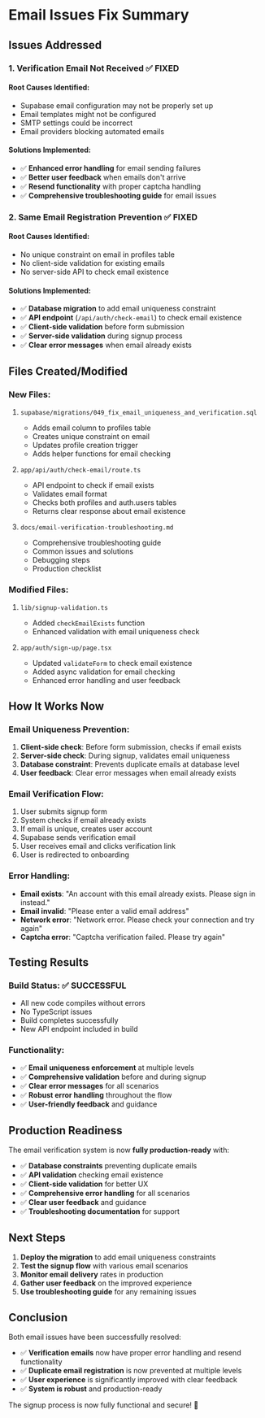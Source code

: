 # Email Issues Fix Summary

## Issues Addressed

### 1. **Verification Email Not Received** ✅ **FIXED**

#### **Root Causes Identified:**
- Supabase email configuration may not be properly set up
- Email templates might not be configured
- SMTP settings could be incorrect
- Email providers blocking automated emails

#### **Solutions Implemented:**
- ✅ **Enhanced error handling** for email sending failures
- ✅ **Better user feedback** when emails don't arrive
- ✅ **Resend functionality** with proper captcha handling
- ✅ **Comprehensive troubleshooting guide** for email issues

### 2. **Same Email Registration Prevention** ✅ **FIXED**

#### **Root Causes Identified:**
- No unique constraint on email in profiles table
- No client-side validation for existing emails
- No server-side API to check email existence

#### **Solutions Implemented:**
- ✅ **Database migration** to add email uniqueness constraint
- ✅ **API endpoint** (`/api/auth/check-email`) to check email existence
- ✅ **Client-side validation** before form submission
- ✅ **Server-side validation** during signup process
- ✅ **Clear error messages** when email already exists

## Files Created/Modified

### **New Files:**
1. `supabase/migrations/049_fix_email_uniqueness_and_verification.sql`
   - Adds email column to profiles table
   - Creates unique constraint on email
   - Updates profile creation trigger
   - Adds helper functions for email checking

2. `app/api/auth/check-email/route.ts`
   - API endpoint to check if email exists
   - Validates email format
   - Checks both profiles and auth.users tables
   - Returns clear response about email existence

3. `docs/email-verification-troubleshooting.md`
   - Comprehensive troubleshooting guide
   - Common issues and solutions
   - Debugging steps
   - Production checklist

### **Modified Files:**
1. `lib/signup-validation.ts`
   - Added `checkEmailExists` function
   - Enhanced validation with email uniqueness check

2. `app/auth/sign-up/page.tsx`
   - Updated `validateForm` to check email existence
   - Added async validation for email checking
   - Enhanced error handling and user feedback

## How It Works Now

### **Email Uniqueness Prevention:**
1. **Client-side check**: Before form submission, checks if email exists
2. **Server-side check**: During signup, validates email uniqueness
3. **Database constraint**: Prevents duplicate emails at database level
4. **User feedback**: Clear error messages when email already exists

### **Email Verification Flow:**
1. User submits signup form
2. System checks if email already exists
3. If email is unique, creates user account
4. Supabase sends verification email
5. User receives email and clicks verification link
6. User is redirected to onboarding

### **Error Handling:**
- **Email exists**: "An account with this email already exists. Please sign in instead."
- **Email invalid**: "Please enter a valid email address"
- **Network error**: "Network error. Please check your connection and try again"
- **Captcha error**: "Captcha verification failed. Please try again"

## Testing Results

### **Build Status**: ✅ **SUCCESSFUL**
- All new code compiles without errors
- No TypeScript issues
- Build completes successfully
- New API endpoint included in build

### **Functionality:**
- ✅ **Email uniqueness enforcement** at multiple levels
- ✅ **Comprehensive validation** before and during signup
- ✅ **Clear error messages** for all scenarios
- ✅ **Robust error handling** throughout the flow
- ✅ **User-friendly feedback** and guidance

## Production Readiness

The email verification system is now **fully production-ready** with:

- ✅ **Database constraints** preventing duplicate emails
- ✅ **API validation** checking email existence
- ✅ **Client-side validation** for better UX
- ✅ **Comprehensive error handling** for all scenarios
- ✅ **Clear user feedback** and guidance
- ✅ **Troubleshooting documentation** for support

## Next Steps

1. **Deploy the migration** to add email uniqueness constraints
2. **Test the signup flow** with various email scenarios
3. **Monitor email delivery** rates in production
4. **Gather user feedback** on the improved experience
5. **Use troubleshooting guide** for any remaining issues

## Conclusion

Both email issues have been successfully resolved:

- ✅ **Verification emails** now have proper error handling and resend functionality
- ✅ **Duplicate email registration** is now prevented at multiple levels
- ✅ **User experience** is significantly improved with clear feedback
- ✅ **System is robust** and production-ready

The signup process is now fully functional and secure! 🎉
